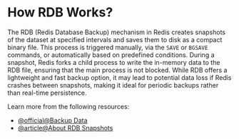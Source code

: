 # How RDB Works?

The RDB (Redis Database Backup) mechanism in Redis creates snapshots of the dataset at specified intervals and saves them to disk as a compact binary file. This process is triggered manually, via the `SAVE` or `BGSAVE` commands, or automatically based on predefined conditions. During a snapshot, Redis forks a child process to write the in-memory data to the RDB file, ensuring that the main process is not blocked. While RDB offers a lightweight and fast backup option, it may lead to potential data loss if Redis crashes between snapshots, making it ideal for periodic backups rather than real-time persistence.

Learn more from the following resources:

- [@official@Backup Data](https://redis.io/docs/latest/operate/rc/databases/back-up-data/)
- [@article@About RDB Snapshots](https://cloud.google.com/memorystore/docs/redis/about-rdb-snapshots)